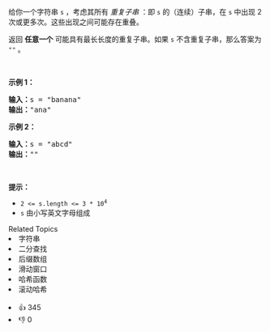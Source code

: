 <p>给你一个字符串 <code>s</code> ，考虑其所有 <em>重复子串</em> ：即&nbsp;<code>s</code> 的（连续）子串，在 <code>s</code> 中出现 2 次或更多次。这些出现之间可能存在重叠。</p>

<p>返回 <strong>任意一个</strong> 可能具有最长长度的重复子串。如果 <code>s</code> 不含重复子串，那么答案为 <code>""</code> 。</p>

<p>&nbsp;</p>

<p><strong>示例 1：</strong></p>

<pre>
<strong>输入：</strong>s = "banana"
<strong>输出：</strong>"ana"
</pre>

<p><strong>示例 2：</strong></p>

<pre>
<strong>输入：</strong>s = "abcd"
<strong>输出：</strong>""
</pre>

<p>&nbsp;</p>

<p><strong>提示：</strong></p>

<ul> 
 <li><code>2 &lt;= s.length &lt;= 3 * 10<sup>4</sup></code></li> 
 <li><code>s</code> 由小写英文字母组成</li> 
</ul>

<div><div>Related Topics</div><div><li>字符串</li><li>二分查找</li><li>后缀数组</li><li>滑动窗口</li><li>哈希函数</li><li>滚动哈希</li></div></div><br><div><li>👍 345</li><li>👎 0</li></div>
